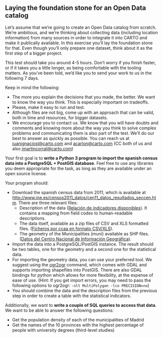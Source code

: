 ## Laying the foundation stone for an Open Data catalog


Let’s assume that we’re going to create an Open Data catalog from scratch. We’re ambitious, and we’re thinking about collecting data (including location information) from many sources in order to integrate it into CARTO and make it publically available. In this exercise you’ll lay the foundation stone for that. Even though you’ll only prepare one dataset, think about it as the first step of a bigger project.

This test should take you around 4-5 hours. Don’t worry if you finish faster, or if it takes you a little longer, as being comfortable with the tooling matters. As you’ve been told, we’d like you to send your work to us in the following 7 days.

Keep in mind the following:
- The more you explain the decisions that you made, the better. We want to know the way you think. This is especially important on tradeoffs.
- Please, make it easy to run and test.
- Although files are not big, come up with an approach that can be valid, both in time and resources, for bigger datasets.
- We encourage you to contact us. We know that you will have doubts and comments and knowing more about the way you think to solve complex problems and communicating them is also part of the test. We’ll do our best to answer as quickly as possible. You can reach us at juanignaciosl@carto.com and acarlon@carto.com (CC both of us and also jmartincorral@carto.com)

Your first goal is to **write a Python 3 program to import the spanish census data into a PostgreSQL + PostGIS database**. Feel free to use any libraries you deem appropriate for the task, as long as they are available under an open source license.

Your program should:
- Download the spanish census data from 2011, which is available at http://www.ine.es/censos2011_datos/cen11_datos_resultados_seccen.htm. There are three relevant files:
  - Description of the data ([Relación de indicadores disponibles](http://www.ine.es/censos2011_datos/indicadores_seccen_rejilla.xls)). It contains a mapping from field codes to human-readable descriptions.
  - The data itself, available as a zip files of CSV and XLS formatted files. ([Ficheros por ccaa en formato CSV/XLS](http://www.ine.es/censos2011_datos/indicadores_seccion_censal_csv.zip)). 
  - The geometry of the Municipalities (muni) available as SHP files. ([Datos del Centro Nacional de Información Geográfica](http://centrodedescargas.cnig.es/CentroDescargas/descargaDir?secDescDirLA=114023&pagActual=1&numTotReg=5&codSerieSel=CAANE)).
- Import the data into a PostgreSQL/PostGIS instance. The result should be two tables, one for the geometry and a second one for the statistical data.
- For importing the geometry data, you can use your preferred tool. We suggest using the [ogr2ogr](http://www.gdal.org/ogr2ogr.html) command, which comes with GDAL and supports importing shapefiles into PostGIS. There are also GDAL bindings for python which allows for more flexibility, at the expense of ease of use. (Hint: If you get import errors, you may need to pass the following options to ogr2ogr: `-nlt MultiPolygon -lco PRECISION=no`)
- You should combine the data and the description files from the previous step in order to create a table with the statistical indicators.

Additionally, we want to **write a couple of SQL queries to access that data**. We want to be able to answer the following questions:
- Get the population density of each of the municipalities of Madrid
- Get the names of the 10 provinces with the highest percentage of people with university degrees (third-level studies)


